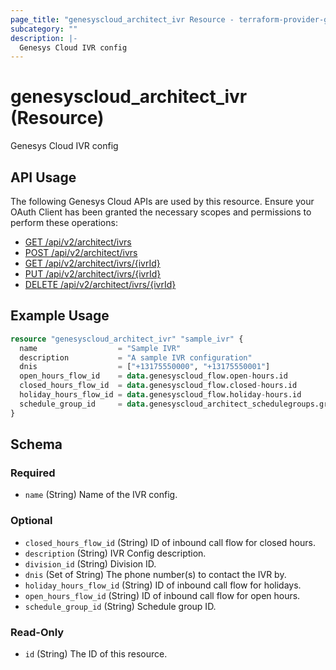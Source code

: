 ```yaml
---
page_title: "genesyscloud_architect_ivr Resource - terraform-provider-genesyscloud"
subcategory: ""
description: |-
  Genesys Cloud IVR config
---
```

# genesyscloud_architect_ivr (Resource)

Genesys Cloud IVR config

## API Usage
The following Genesys Cloud APIs are used by this resource. Ensure your OAuth Client has been granted the necessary scopes and permissions to perform these operations:

* [GET /api/v2/architect/ivrs](https://developer.genesys.cloud/api/rest/v2/architect/#get-api-v2-architect-ivrs)
* [POST /api/v2/architect/ivrs](https://developer.genesys.cloud/api/rest/v2/architect/#post-api-v2-architect-ivrs)
* [GET /api/v2/architect/ivrs/{ivrId}](https://developer.genesys.cloud/api/rest/v2/architect/#get-api-v2-architect-ivrs--ivrId-)
* [PUT /api/v2/architect/ivrs/{ivrId}](https://developer.genesys.cloud/api/rest/v2/architect/#put-api-v2-architect-ivrs--ivrId-)
* [DELETE /api/v2/architect/ivrs/{ivrId}](https://developer.genesys.cloud/api/rest/v2/architect/#delete-api-v2-architect-ivrs--ivrId-)


## Example Usage

```terraform
resource "genesyscloud_architect_ivr" "sample_ivr" {
  name                  = "Sample IVR"
  description           = "A sample IVR configuration"
  dnis                  = ["+13175550000", "+13175550001"]
  open_hours_flow_id    = data.genesyscloud_flow.open-hours.id
  closed_hours_flow_id  = data.genesyscloud_flow.closed-hours.id
  holiday_hours_flow_id = data.genesyscloud_flow.holiday-hours.id
  schedule_group_id     = data.genesyscloud_architect_schedulegroups.group.id
}
```

<!-- schema generated by tfplugindocs -->
## Schema

### Required

- `name` (String) Name of the IVR config.

### Optional

- `closed_hours_flow_id` (String) ID of inbound call flow for closed hours.
- `description` (String) IVR Config description.
- `division_id` (String) Division ID.
- `dnis` (Set of String) The phone number(s) to contact the IVR by.
- `holiday_hours_flow_id` (String) ID of inbound call flow for holidays.
- `open_hours_flow_id` (String) ID of inbound call flow for open hours.
- `schedule_group_id` (String) Schedule group ID.

### Read-Only

- `id` (String) The ID of this resource.

